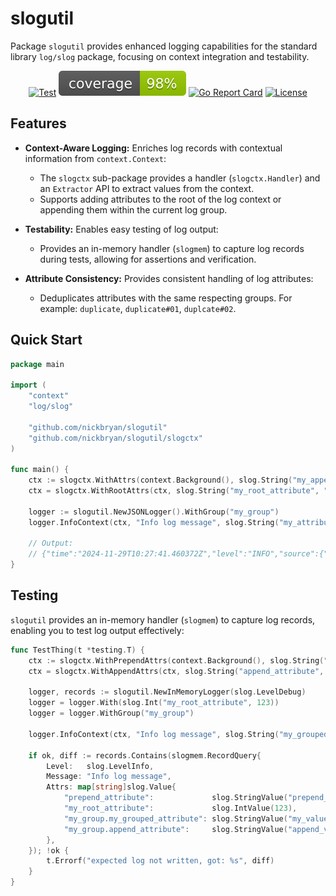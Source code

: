 # slogutil
Package `slogutil` provides enhanced logging capabilities for the standard library `log/slog` package, focusing on
context integration and testability.

<div align="center">

[![Test](https://github.com/nickbryan/slogutil/actions/workflows/test.yml/badge.svg)](https://github.com/nickbryan/slogutil/actions)
[![Coverage](https://raw.githubusercontent.com/nickbryan/slogutil/badges/.badges/main/coverage.svg)](https://github.com/nickbryan/slogutil/actions)
[![Go Report Card](https://goreportcard.com/badge/nickbryan/slogutil)](https://goreportcard.com/report/nickbryan/slogutil)
[![License](https://img.shields.io/badge/license-MIT-blue.svg)](https://github.com/nickbryan/slogutil/blob/master/LICENSE)

</div>

## Features
* **Context-Aware Logging:**  Enriches log records with contextual information from `context.Context`:
    * The `slogctx` sub-package provides a handler (`slogctx.Handler`) and an `Extractor` API to extract values from the context.
    * Supports adding attributes to the root of the log context or appending them within the current log group.

* **Testability:** Enables easy testing of log output:
    * Provides an in-memory handler (`slogmem`) to capture log records during tests, allowing for assertions and verification.

* **Attribute Consistency:** Provides consistent handling of log attributes:
    * Deduplicates attributes with the same respecting groups. For example: `duplicate`, `duplicate#01`, `duplcate#02`.

## Quick Start
```go
package main

import (
	"context"
	"log/slog"

	"github.com/nickbryan/slogutil"
	"github.com/nickbryan/slogutil/slogctx"
)

func main() {
	ctx := slogctx.WithAttrs(context.Background(), slog.String("my_appended_attribute", "my_appended_value"))
	ctx = slogctx.WithRootAttrs(ctx, slog.String("my_root_attribute", "my_root_value"))

	logger := slogutil.NewJSONLogger().WithGroup("my_group")
	logger.InfoContext(ctx, "Info log message", slog.String("my_attribute", "my_value"))

	// Output:
	// {"time":"2024-11-29T10:27:41.460372Z","level":"INFO","source":{"function":"main.main","file":main.go","line":16},"msg":"Info log message","my_root_attribute":"my_root_value","my_group":{"my_attribute":"my_value","my_appended_attribute":"my_appended_value"}}
}
```
## Testing
`slogutil` provides an in-memory handler (`slogmem`) to capture log records, enabling you to test log output effectively:

```go
func TestThing(t *testing.T) {
	ctx := slogctx.WithPrependAttrs(context.Background(), slog.String("prepend_attribute", "prepend_value"))
	ctx = slogctx.WithAppendAttrs(ctx, slog.String("append_attribute", "append_value"))

	logger, records := slogutil.NewInMemoryLogger(slog.LevelDebug)
	logger = logger.With(slog.Int("my_root_attribute", 123))
	logger = logger.WithGroup("my_group")

	logger.InfoContext(ctx, "Info log message", slog.String("my_grouped_attribute", "my_value"))

	if ok, diff := records.Contains(slogmem.RecordQuery{
		Level:   slog.LevelInfo,
		Message: "Info log message",
		Attrs: map[string]slog.Value{
			"prepend_attribute":             slog.StringValue("prepend_value"),
			"my_root_attribute":             slog.IntValue(123),
			"my_group.my_grouped_attribute": slog.StringValue("my_value"),
			"my_group.append_attribute":     slog.StringValue("append_value"),
		},
	}); !ok {
		t.Errorf("expected log not written, got: %s", diff)
	}
}
```
